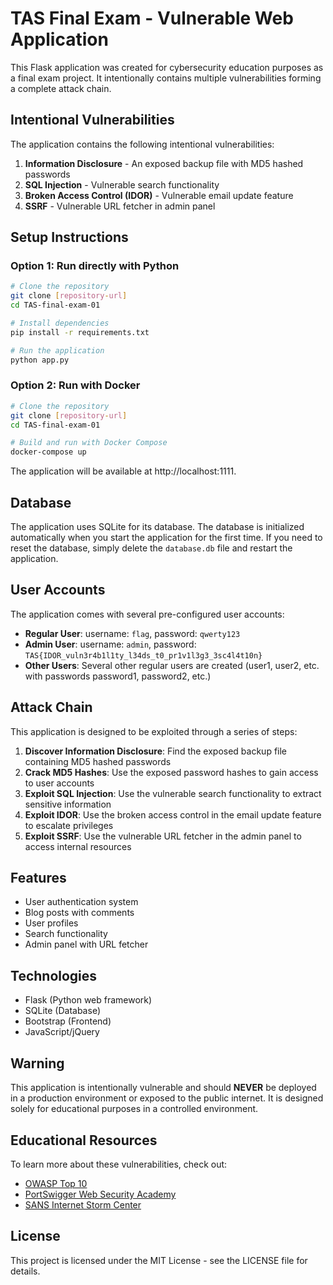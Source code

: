 # TAS Final Exam - Vulnerable Web Application

This Flask application was created for cybersecurity education purposes as a final exam project. It intentionally contains multiple vulnerabilities forming a complete attack chain.

## Intentional Vulnerabilities

The application contains the following intentional vulnerabilities:

1. **Information Disclosure** - An exposed backup file with MD5 hashed passwords
2. **SQL Injection** - Vulnerable search functionality 
3. **Broken Access Control (IDOR)** - Vulnerable email update feature
4. **SSRF** - Vulnerable URL fetcher in admin panel

## Setup Instructions

### Option 1: Run directly with Python

```bash
# Clone the repository
git clone [repository-url]
cd TAS-final-exam-01

# Install dependencies
pip install -r requirements.txt

# Run the application
python app.py
```

### Option 2: Run with Docker

```bash
# Clone the repository
git clone [repository-url]
cd TAS-final-exam-01

# Build and run with Docker Compose
docker-compose up
```

The application will be available at http://localhost:1111.

## Database

The application uses SQLite for its database. The database is initialized automatically when you start the application for the first time. If you need to reset the database, simply delete the `database.db` file and restart the application.

## User Accounts

The application comes with several pre-configured user accounts:

- **Regular User**: username: `flag`, password: `qwerty123`
- **Admin User**: username: `admin`, password: `TAS{IDOR_vuln3r4b1l1ty_l34ds_t0_pr1v1l3g3_3sc4l4t10n}`
- **Other Users**: Several other regular users are created (user1, user2, etc. with passwords password1, password2, etc.)

## Attack Chain

This application is designed to be exploited through a series of steps:

1. **Discover Information Disclosure**: Find the exposed backup file containing MD5 hashed passwords
2. **Crack MD5 Hashes**: Use the exposed password hashes to gain access to user accounts
3. **Exploit SQL Injection**: Use the vulnerable search functionality to extract sensitive information
4. **Exploit IDOR**: Use the broken access control in the email update feature to escalate privileges
5. **Exploit SSRF**: Use the vulnerable URL fetcher in the admin panel to access internal resources

## Features

- User authentication system
- Blog posts with comments
- User profiles
- Search functionality
- Admin panel with URL fetcher

## Technologies

- Flask (Python web framework)
- SQLite (Database)
- Bootstrap (Frontend)
- JavaScript/jQuery

## Warning

This application is intentionally vulnerable and should **NEVER** be deployed in a production environment or exposed to the public internet. It is designed solely for educational purposes in a controlled environment.

## Educational Resources

To learn more about these vulnerabilities, check out:

- [OWASP Top 10](https://owasp.org/www-project-top-10/)
- [PortSwigger Web Security Academy](https://portswigger.net/web-security)
- [SANS Internet Storm Center](https://isc.sans.edu/)

## License

This project is licensed under the MIT License - see the LICENSE file for details. 